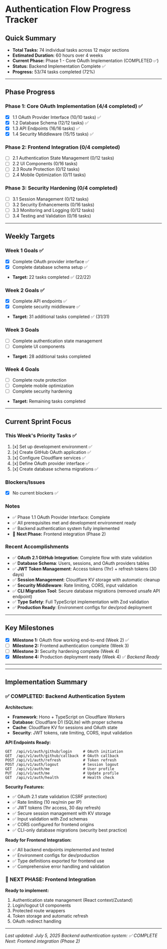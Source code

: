 # Authentication Flow Progress Tracker

## Quick Summary

- **Total Tasks:** 74 individual tasks across 12 major sections
- **Estimated Duration:** 60 hours over 4 weeks
- **Current Phase:** Phase 1 - Core OAuth Implementation (COMPLETED ✅)
- **Status:** Backend Implementation Complete ✅
- **Progress:** 53/74 tasks completed (72%)

---

## Phase Progress

### Phase 1: Core OAuth Implementation (4/4 completed) ✅

- [x] 1.1 OAuth Provider Interface (10/10 tasks) ✅
- [x] 1.2 Database Schema (12/12 tasks) ✅
- [x] 1.3 API Endpoints (16/16 tasks) ✅
- [x] 1.4 Security Middleware (15/15 tasks) ✅

### Phase 2: Frontend Integration (0/4 completed)

- [ ] 2.1 Authentication State Management (0/12 tasks)
- [ ] 2.2 UI Components (0/16 tasks)
- [ ] 2.3 Route Protection (0/12 tasks)
- [ ] 2.4 Mobile Optimization (0/11 tasks)

### Phase 3: Security Hardening (0/4 completed)

- [ ] 3.1 Session Management (0/12 tasks)
- [ ] 3.2 Security Enhancements (0/16 tasks)
- [ ] 3.3 Monitoring and Logging (0/12 tasks)
- [ ] 3.4 Testing and Validation (0/16 tasks)

---

## Weekly Targets

### Week 1 Goals ✅

- [x] Complete OAuth provider interface ✅
- [x] Complete database schema setup ✅
- **Target:** 22 tasks completed ✅ (22/22)

### Week 2 Goals ✅

- [x] Complete API endpoints ✅
- [x] Complete security middleware ✅
- **Target:** 31 additional tasks completed ✅ (31/31)

### Week 3 Goals

- [ ] Complete authentication state management
- [ ] Complete UI components
- **Target:** 28 additional tasks completed

### Week 4 Goals

- [ ] Complete route protection
- [ ] Complete mobile optimization
- [ ] Complete security hardening
- **Target:** Remaining tasks completed

---

## Current Sprint Focus

### This Week's Priority Tasks ✅

1. [x] Set up development environment ✅
2. [x] Create GitHub OAuth application ✅
3. [x] Configure Cloudflare services ✅
4. [x] Define OAuth provider interface ✅
5. [x] Create database schema migrations ✅

### Blockers/Issues

- [x] No current blockers ✅

### Notes

- ✅ Phase 1.1 OAuth Provider Interface: Complete
- ✅ All prerequisites met and development environment ready
- ✅ Backend authentication system fully implemented
- 🚀 **Next Phase:** Frontend integration (Phase 2)

### Recent Accomplishments

- ✅ **OAuth 2.1 GitHub Integration**: Complete flow with state validation
- ✅ **Database Schema**: Users, sessions, and OAuth providers tables
- ✅ **JWT Token Management**: Access tokens (1hr) + refresh tokens (30 days)
- ✅ **Session Management**: Cloudflare KV storage with automatic cleanup
- ✅ **Security Middleware**: Rate limiting, CORS, input validation
- ✅ **CLI Migration Tool**: Secure database migrations (removed unsafe API endpoint)
- ✅ **Type Safety**: Full TypeScript implementation with Zod validation
- ✅ **Production Ready**: Environment configs for dev/prod deployment

---

## Key Milestones

- [x] **Milestone 1:** OAuth flow working end-to-end (Week 2) ✅
- [ ] **Milestone 2:** Frontend authentication complete (Week 3)  
- [ ] **Milestone 3:** Security hardening complete (Week 4)
- [x] **Milestone 4:** Production deployment ready (Week 4) ✅ *Backend Ready*

---

---

## Implementation Summary

### ✅ **COMPLETED: Backend Authentication System**

**Architecture:**
- **Framework**: Hono + TypeScript on Cloudflare Workers
- **Database**: Cloudflare D1 (SQLite) with proper schema
- **Cache**: Cloudflare KV for sessions and OAuth state
- **Security**: JWT tokens, rate limiting, CORS, input validation

**API Endpoints Ready:**
```
GET  /api/v1/auth/github/login     # OAuth initiation
GET  /api/v1/auth/github/callback  # OAuth callback
POST /api/v1/auth/refresh          # Token refresh
POST /api/v1/auth/logout           # Session logout
GET  /api/v1/auth/me               # User profile
PUT  /api/v1/auth/me               # Update profile
GET  /api/v1/auth/health           # Health check
```

**Security Features:**
- ✅ OAuth 2.1 state validation (CSRF protection)
- ✅ Rate limiting (10 req/min per IP)
- ✅ JWT tokens (1hr access, 30 day refresh)
- ✅ Secure session management with KV storage
- ✅ Input validation with Zod schemas
- ✅ CORS configured for frontend origins
- ✅ CLI-only database migrations (security best practice)

**Ready for Frontend Integration:**
- ✅ All backend endpoints implemented and tested
- ✅ Environment configs for dev/production
- ✅ Type definitions exported for frontend use
- ✅ Comprehensive error handling and validation

### 🚀 **NEXT PHASE: Frontend Integration**

**Ready to implement:**
1. Authentication state management (React context/Zustand)
2. Login/logout UI components
3. Protected route wrappers
4. Token storage and automatic refresh
5. OAuth redirect handling

---

*Last updated: July 5, 2025*
*Backend authentication system: ✅ COMPLETE*
*Next: Frontend integration (Phase 2)*
